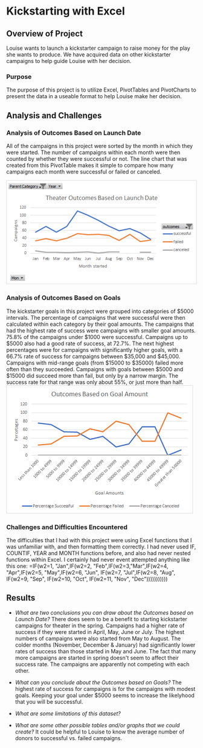 # Kickstarting with Excel

## Overview of Project
Louise wants to launch a kickstarter campaign to raise money for the play she wants to produce.  We have acquired data on other kickstarter campaigns to help guide Louise with her decision. 

### Purpose
The purpose of this project is to utilize Excel, PivotTables and PivotCharts to present the data in a useable format to help Louise make her decision.

## Analysis and Challenges

### Analysis of Outcomes Based on Launch Date
All of the campaigns in this project were sorted by the month in which they were started.  The number of campaigns within each month were then counted by whether they were successful or not.
The line chart that was created from this PivotTable makes it simple to compare how many campaigns each month were successful or failed or canceled.

![line chart of Outcomes Based on Launch Date](https://github.com/AndyHerron/kickstarter-analysis/blob/main/Resources/Theater_Outcomes_Vs_Launch.png)


### Analysis of Outcomes Based on Goals
The kickstarter goals in this project were grouped into categories of $5000 intervals.  The percentage of campaigns that were successful were then calculated within each category by their goal amounts.
The campaigns that had the highest rate of success were campaigns with smaller goal amounts.  75.8% of the campaigns under $1000 were successful.  Campaigns up to $5000 also had a good rate of success, at 72.7%.
The next highest percentages were for campaigns with significantly higher goals, with a 66.7% rate of success for campaigns between $35,000 and $45,000.  Campaigns with mid-range goals (from $15000 to $35000) failed
more often than they succeeded.  Campaigns with goals between $5000 and $15000 did succeed more than fail, but only by a narrow margin.  The success rate for that range was only about 55%, or just more than half.
![line chart of Outcomes vs. Goals](https://github.com/AndyHerron/kickstarter-analysis/blob/main/Resources/Outcomes_Vs_Goals.png)

### Challenges and Difficulties Encountered
The difficulties that I had with this project were using Excel functions that I was unfamiliar with, and then formatting them correctly.  I had never used IF, COUNTIF, YEAR and MONTH functions before, and
also had never nested functions within Excel.  I certainly had never event attempted anything like this one:
=IF(w2=1, "Jan",IF(w2=2, "Feb",IF(w2=3,"Mar",IF(w2=4, "Apr",IF(w2=5, "May",IF(w2=6, "Jun", IF(w2=7, "Jul",IF(w2=8, "Aug", IF(w2=9, "Sep", IF(w2=10, "Oct", IF(w2=11, "Nov", "Dec")))))))))))


## Results

- *What are two conclusions you can draw about the Outcomes based on Launch Date?*
There does seem to be a benefit to starting kickstarter campaigns for theater in the spring.  Campaigns had a higher rate of success if they were started in April, May, June or July.
The highest numbers of campaigns were also started from May to August.  The colder months (November, December & January) had significantly lower rates of success than those 
started in May and June.  The fact that many more campaigns are started in spring doesn't seem to affect their success rate.  The campaigns are apparently not competing with each other.

- *What can you conclude about the Outcomes based on Goals?*
The highest rate of success for campaigns is for the campaigns with modest goals.  Keeping your goal under $5000 seems to increase the likelyhood that you will be successful.  

- *What are some limitations of this dataset?*

- *What are some other possible tables and/or graphs that we could create?*
It could be helpful to Louise to know the average number of donors to successful vs. failed campaigns.

